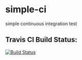 # simple-ci
simple continuous integration test

## Travis CI Build Status:
[![Build Status](https://travis-ci.org/M-Bowe/simple-ci.svg?branch=master)](https://travis-ci.org/M-Bowe/simple-ci)
